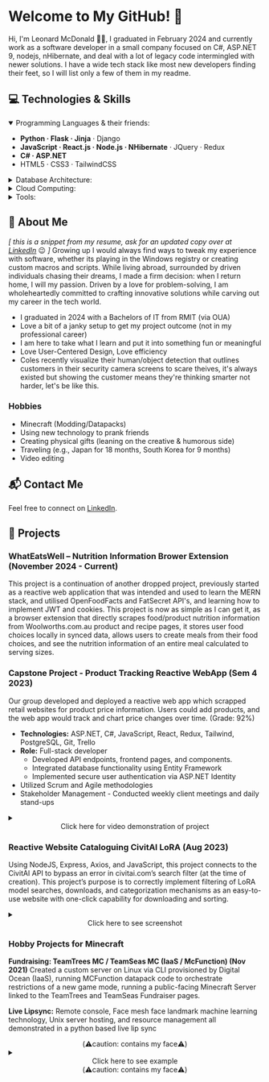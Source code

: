 
# Welcome to My GitHub! 👋

Hi, I'm Leonard McDonald 👨‍💻, I graduated in February 2024 and currently work as a software developer in a small company focused on C#, ASP.NET 9, nodejs, nHibernate, and deal with a lot of legacy code intermingled with newer solutions. I have a wide tech stack like most new developers finding their feet, so I will list only a few of them in my readme.

## 💻 Technologies & Skills

<details open>
  <summary>Programming Languages & their friends:</summary>
  <ul>
    <li><strong>Python · Flask · Jinja</strong> · Django</li>
    <li><strong>JavaScript · React.js · Node.js · NHibernate</strong> · JQuery · Redux</li>
    <li><strong>C# · ASP.NET</strong></li>
    <li>HTML5 · CSS3 · TailwindCSS</li>
  </ul>
</details>

<details>
  <summary>Database Architecture:</summary>
  <ul>
    <li><strong>SQLite · DynamoDB · MongoDB</strong> · MySQL · PostgreSQL</li>
  </ul>
</details>

<details>
  <summary>Cloud Computing:</summary>
  <ul>
    <li><strong>AWS</strong> · GCP · Azure</li>
    <li>AWS: <strong>API Gateway · DynamoDB · EC2 · Elastic Beanstalk · Lambda · Polly · S3</strong></li>
    <li>GCP: GAE · Datastore · BigQuery · Bucket</li>
    <li>Azure: Translator REST API</li>
  </ul>
</details>

<details>
  <summary>Tools:</summary>
  <ul>
	<li> Trello · Jira
	<li> Git & GitHub
	<li> Postman
	<li> Docker
  </ul>
</details>


## 🌱 About Me

*[ this is a snippet from my resume, ask for an updated copy over at [LinkedIn](https://www.linkedin.com/in/leonard-mcdonald)* 😉 *]*
Growing up I would always find ways to tweak my experience with software, whether its playing in the Windows registry or creating custom macros and scripts. While living abroad, surrounded by driven individuals chasing their dreams, I made a firm decision: when I return home, I will my passion. Driven by a love for problem-solving, I am wholeheartedly committed to crafting innovative solutions while carving out my career in the tech world.
- I graduated in 2024 with a Bachelors of IT from RMIT (via OUA)
- Love a bit of a janky setup to get my project outcome (not in my professional career)
- I am here to take what I learn and put it into something fun or meaningful
- Love User-Centered Design, Love efficiency
- Coles recently visualize their human/object detection that outlines customers in their security camera screens to scare theives, it's always existed but showing the customer means they're thinking smarter not harder, let's be like this.

### Hobbies

- Minecraft (Modding/Datapacks)
- Using new technology to prank friends
- Creating physical gifts (leaning on the creative & humorous side)
- Traveling (e.g., Japan for 18 months, South Korea for 9 months)
- Video editing

## 📬 Contact Me

Feel free to connect on [LinkedIn](https://www.linkedin.com/in/leonard-mcdonald).

## 📂 Projects

### WhatEatsWell – Nutrition Information Brower Extension (November 2024 - Current)
This project is a continuation of another dropped project, previously started as a reactive web application that was intended and used to learn the MERN stack, and utilised OpenFoodFacts and FatSecret API's, and learning how to implement JWT and cookies. This project is now as simple as I can get it, as a browser extension that directly scrapes food/product nutrition information from Woolworths.com.au product and recipe pages, it stores user food choices locally in synced data, allows users to create meals from their food choices, and see the nutrition information of an entire meal calculated to serving sizes.

### Capstone Project - Product Tracking Reactive WebApp (Sem 4 2023)
Our group developed and deployed a reactive web app which scrapped retail websites for product price information. Users could add products, and the web app would track and chart price changes over time. (Grade: 92%)
- **Technologies:** ASP.NET, C#, JavaScript, React, Redux, Tailwind, PostgreSQL, Git, Trello
- **Role:** Full-stack developer
  - Developed API endpoints, frontend pages, and components.
  - Integrated database functionality using Entity Framework
  - Implemented secure user authentication via ASP.NET Identity
- Utilized Scrum and Agile methodologies
- Stakeholder Management - Conducted weekly client meetings and daily stand-ups
<details><summary><div align="center">Click here for video demonstration of project</div></summary><div align="center">(⚠️caution: contains my face⚠️)</div><div align="center", font-size: 52px>https://www.youtube.com/embed/ywq7_cqAu7Y
</div><div align="center">(⚠️caution: contains my face⚠️)</div></details>

### Reactive Website Cataloguing CivitAI LoRA (Aug 2023)
Using NodeJS, Express, Axios, and JavaScript, this project connects to the CivitAI API to bypass an error in civitai.com’s search filter (at the time of creation). This project’s purpose is to correctly implement filtering of LoRA model searches, downloads, and categorization mechanisms as an easy-to-use website with one-click capability for downloading and sorting.
<details><summary><div align="center">Click here to see screenshot</div></summary><div align="center"> <img src="https://lenover12.github.io/portfolio/images/project/lora-downloader/webpage.png" width="400"></div> </details>

### Hobby Projects for Minecraft
**Fundraising: TeamTrees MC / TeamSeas MC (IaaS / McFunction) (Nov 2021)**
Created a custom server on Linux via CLI provisioned by Digital Ocean (IaaS), running MCFunction datapack code to orchestrate restrictions of a new game mode, running a public-facing Minecraft Server linked to the TeamTrees and TeamSeas Fundraiser pages.

**Live Lipsync:**
Remote console, Face mesh face landmark machine learning technology, Unix server hosting, and resource management all demonstrated in a python based live lip sync
<div align="center">(⚠️caution: contains my face⚠️)</div><details> <summary><div align="center">Click here to see example</div></summary> <div align="center"> <img src="https://lenover12.github.io/portfolio/images/project/facemesh/facemesh.gif" width="400"></div> </details><div align="center">(⚠️caution: contains my face⚠️)</div>
